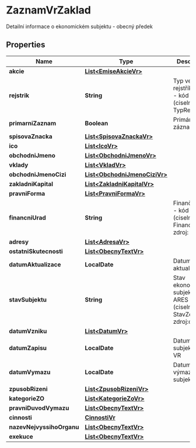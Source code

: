 

# ZaznamVrZaklad

Detailní informace o ekonomickém subjektu - obecný předek

## Properties

| Name | Type | Description | Notes |
|------------ | ------------- | ------------- | -------------|
|**akcie** | [**List&lt;EmiseAkcieVr&gt;**](EmiseAkcieVr.md) |  |  [optional] |
|**rejstrik** | **String** | Typ veřejného rejstříku (VR) - kód (ciselnikKod: TypRejstriku )  |  [optional] |
|**primarniZaznam** | **Boolean** | Primární záznam |  [optional] |
|**spisovaZnacka** | [**List&lt;SpisovaZnackaVr&gt;**](SpisovaZnackaVr.md) |  |  [optional] |
|**ico** | [**List&lt;IcoVr&gt;**](IcoVr.md) |  |  [optional] |
|**obchodniJmeno** | [**List&lt;ObchodniJmenoVr&gt;**](ObchodniJmenoVr.md) |  |  [optional] |
|**vklady** | [**List&lt;VkladVr&gt;**](VkladVr.md) |  |  [optional] |
|**obchodniJmenoCizi** | [**List&lt;ObchodniJmenoCiziVr&gt;**](ObchodniJmenoCiziVr.md) |  |  [optional] |
|**zakladniKapital** | [**List&lt;ZakladniKapitalVr&gt;**](ZakladniKapitalVr.md) |  |  [optional] |
|**pravniForma** | [**List&lt;PravniFormaVr&gt;**](PravniFormaVr.md) |  |  [optional] |
|**financniUrad** | **String** | Finanční úřad - kód (ciselnikKod: FinancniUrad, zdroj: ufo)  |  [optional] |
|**adresy** | [**List&lt;AdresaVr&gt;**](AdresaVr.md) |  |  [optional] |
|**ostatniSkutecnosti** | [**List&lt;ObecnyTextVr&gt;**](ObecnyTextVr.md) |  |  [optional] |
|**datumAktualizace** | **LocalDate** | Datum aktualizace |  [optional] |
|**stavSubjektu** | **String** | Stav ekonomického subjektu v ARES - kód (ciselnikKod: StavZdroje, zdroj:com)  |  [optional] |
|**datumVzniku** | [**List&lt;DatumVr&gt;**](DatumVr.md) |  |  [optional] |
|**datumZapisu** | **LocalDate** | Datum zápisu subjektu do VR |  [optional] |
|**datumVymazu** | **LocalDate** | Datum výmazu subjektu z VR |  [optional] |
|**zpusobRizeni** | [**List&lt;ZpusobRizeniVr&gt;**](ZpusobRizeniVr.md) |  |  [optional] |
|**kategorieZO** | [**List&lt;KategorieZoVr&gt;**](KategorieZoVr.md) |  |  [optional] |
|**pravniDuvodVymazu** | [**List&lt;ObecnyTextVr&gt;**](ObecnyTextVr.md) |  |  [optional] |
|**cinnosti** | [**CinnostiVr**](CinnostiVr.md) |  |  [optional] |
|**nazevNejvyssihoOrganu** | [**List&lt;ObecnyTextVr&gt;**](ObecnyTextVr.md) |  |  [optional] |
|**exekuce** | [**List&lt;ObecnyTextVr&gt;**](ObecnyTextVr.md) |  |  [optional] |



